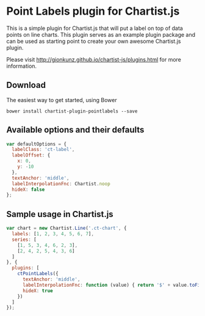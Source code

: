 # Point Labels plugin for Chartist.js

This is a simple plugin for Chartist.js that will put a label on top of data points on line charts. This plugin serves
as an example plugin package and can be used as starting point to create your own awesome Chartist.js plugin.

Please visit http://gionkunz.github.io/chartist-js/plugins.html for more information.

## Download
The easiest way to get started, using Bower
```
bower install chartist-plugin-pointlabels --save
```

## Available options and their defaults

```javascript
var defaultOptions = {
  labelClass: 'ct-label',
  labelOffset: {
    x: 0,
    y: -10
  },
  textAnchor: 'middle',
  labelInterpolationFnc: Chartist.noop
  hideX: false
};
```

## Sample usage in Chartist.js

```javascript
var chart = new Chartist.Line('.ct-chart', {
  labels: [1, 2, 3, 4, 5, 6, 7],
  series: [
    [1, 5, 3, 4, 6, 2, 3],
    [2, 4, 2, 5, 4, 3, 6]
  ]
}, {
  plugins: [
    ctPointLabels({
      textAnchor: 'middle',
      labelInterpolationFnc: function (value) { return '$' + value.toFixed(2) },
      hideX: true
    })
  ]
});
```
